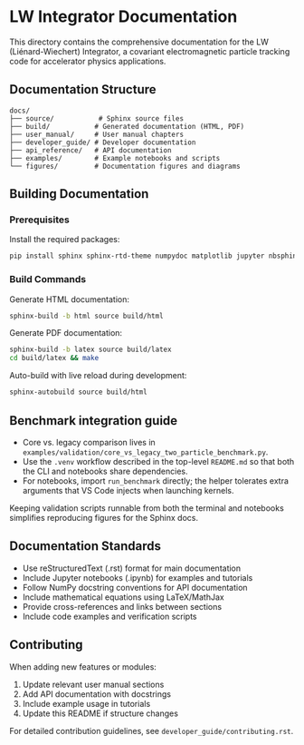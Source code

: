 # LW Integrator Documentation

This directory contains the comprehensive documentation for the LW (Liénard-Wiechert) Integrator, a covariant electromagnetic particle tracking code for accelerator physics applications.

## Documentation Structure

```
docs/
├── source/           # Sphinx source files
├── build/           # Generated documentation (HTML, PDF)
├── user_manual/     # User manual chapters
├── developer_guide/ # Developer documentation
├── api_reference/   # API documentation
├── examples/        # Example notebooks and scripts
└── figures/         # Documentation figures and diagrams
```

## Building Documentation

### Prerequisites

Install the required packages:
```bash
pip install sphinx sphinx-rtd-theme numpydoc matplotlib jupyter nbsphinx
```

### Build Commands

Generate HTML documentation:
```bash
sphinx-build -b html source build/html
```

Generate PDF documentation:
```bash
sphinx-build -b latex source build/latex
cd build/latex && make
```

Auto-build with live reload during development:
```bash
sphinx-autobuild source build/html
```

## Benchmark integration guide

- Core vs. legacy comparison lives in `examples/validation/core_vs_legacy_two_particle_benchmark.py`.
- Use the `.venv` workflow described in the top-level `README.md` so that both the CLI and notebooks share dependencies.
- For notebooks, import `run_benchmark` directly; the helper tolerates extra arguments that VS Code injects when launching kernels.

Keeping validation scripts runnable from both the terminal and notebooks simplifies reproducing figures for the Sphinx docs.

## Documentation Standards

- Use reStructuredText (.rst) format for main documentation
- Include Jupyter notebooks (.ipynb) for examples and tutorials
- Follow NumPy docstring conventions for API documentation
- Include mathematical equations using LaTeX/MathJax
- Provide cross-references and links between sections
- Include code examples and verification scripts

## Contributing

When adding new features or modules:
1. Update relevant user manual sections
2. Add API documentation with docstrings
3. Include example usage in tutorials
4. Update this README if structure changes

For detailed contribution guidelines, see `developer_guide/contributing.rst`.
